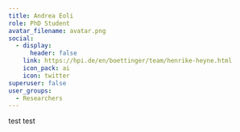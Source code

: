 ```yaml
---
title: Andrea Eoli
role: PhD Student
avatar_filename: avatar.png
social:
  - display:
      header: false
    link: https://hpi.de/en/boettinger/team/henrike-heyne.html
    icon_pack: ai
    icon: twitter
superuser: false
user_groups:
  - Researchers
---
```

test test